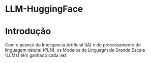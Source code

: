 # LLM-HuggingFace

# Introdução
Com o avanço da Inteligencia Artificial (IA) e do processamento de linguagem natural (PLN), os Modelos de Linguagm de Grande Escala (LLMs) têm ganhado cada vez
